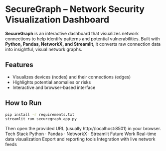 # SecureGraph – Network Security Visualization Dashboard

**SecureGraph** is an interactive dashboard that visualizes network connections to help identify patterns and potential vulnerabilities. Built with **Python, Pandas, NetworkX, and Streamlit**, it converts raw connection data into insightful, visual network graphs.

## Features
- Visualizes devices (nodes) and their connections (edges)
- Highlights potential anomalies or risks
- Interactive and browser-based interface

## How to Run
```bash
pip install -r requirements.txt
streamlit run securegraph_app.py
```
Then open the provided URL (usually http://localhost:8501) in your browser.
Tech Stack
Python · Pandas · NetworkX · Streamlit
Future Work
Real-time data visualization
Export and reporting tools
Integration with live network feeds
